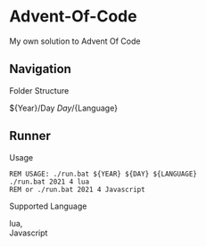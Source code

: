 # Advent-Of-Code

My own solution to Advent Of Code

## Navigation

Folder Structure

${Year}/Day ${Day}/${Language}

## Runner

Usage

```batch
REM USAGE: ./run.bat ${YEAR} ${DAY} ${LANGUAGE}
./run.bat 2021 4 lua
REM or ./run.bat 2021 4 Javascript
```

Supported Language

lua,<br>
Javascript